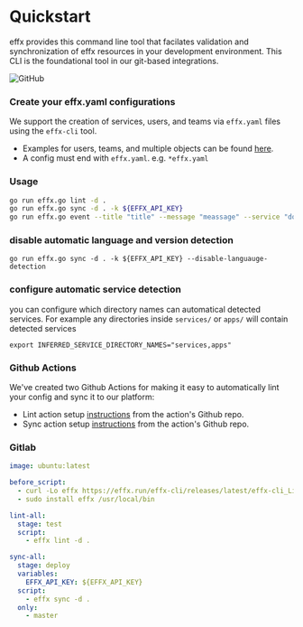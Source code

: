 # Quickstart

effx provides this command line tool that facilates validation and synchronization of effx resources in your development environment. This CLI is the foundational tool in our git-based integrations.

![GitHub](https://img.shields.io/github/license/effxhq/effx-cli)


### Create your effx.yaml configurations

We support the creation of services, users, and teams via `effx.yaml` files using the `effx-cli` tool.

- Examples for users, teams, and multiple objects can be found [here](./examples/).
- A config must end with `effx.yaml`. e.g. `*effx.yaml`

### Usage

```bash
go run effx.go lint -d .
go run effx.go sync -d . -k ${EFFX_API_KEY}
go run effx.go event --title "title" --message "meassage" --service "dooku" --tags "key:value" --actions "alert:name:https://pagerduty.com -k $EFFX_API_KEY 
```

### disable automatic language and version detection
```
go run effx.go sync -d . -k ${EFFX_API_KEY} --disable-languauge-detection
```

### configure automatic service detection
you can configure which directory names can 
automatical detected services. For example any directories inside `services/` or `apps/` will contain detected services
```
export INFERRED_SERVICE_DIRECTORY_NAMES="services,apps"
```

### Github Actions

We've created two Github Actions for making it easy to automatically lint your config and sync it to our platform:

- Lint action setup [instructions](https://github.com/effxhq/effx-lint-action) from the action's Github repo.
- Sync action setup [instructions](https://github.com/effxhq/effx-sync-action) from the action's Github repo.

### Gitlab

```yaml
image: ubuntu:latest

before_script:
  - curl -Lo effx https://effx.run/effx-cli/releases/latest/effx-cli_Linux_x86_64
  - sudo install effx /usr/local/bin

lint-all:
  stage: test
  script:
    - effx lint -d .

sync-all:
  stage: deploy
  variables:
    EFFX_API_KEY: ${EFFX_API_KEY}
  script:
    - effx sync -d .
  only:
    - master
```
